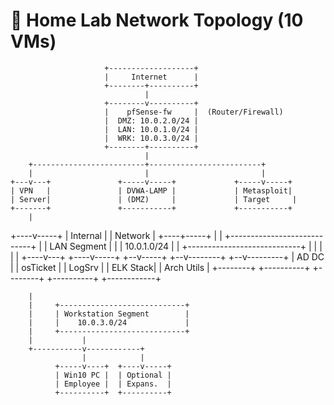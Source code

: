 # 🧭 Home Lab Network Topology (10 VMs)

                         +-------------------+
                         |     Internet      |
                         +--------+----------+
                                  |
                         +--------v----------+
                         |    pfSense-fw     |  (Router/Firewall)
                         |  DMZ: 10.0.2.0/24 |
                         |  LAN: 10.0.1.0/24 |
                         |  WRK: 10.0.3.0/24 |
                         +--------+----------+
                                  |
        +-------------------------+-------------------------+
        |                         |                         |
    +---v---+               +-----v-----+             +-----v-----+
    | VPN   |               | DVWA-LAMP |             | Metasploit|
    | Server|               | (DMZ)     |             | Target     |
    +-------+               +-----------+             +-----------+
        |
   +----v-----+
   | Internal |
   | Network  |
   +----+-----+
        |
        |     +----------------------------+
        |     |     LAN Segment            |
        |     |    10.0.1.0/24             |
        |     +----------------------------+
        |           |          |           |           |
   +----v---+  +----v-----+  +--v-----+  +--v--------+  +--v---------+
   | AD DC  |  | osTicket |  | LogSrv |  | ELK Stack|  | Arch Utils |
   +--------+  +----------+  +--------+  +----------+  +------------+

        |
        |     +----------------------------+
        |     | Workstation Segment        |
        |     |    10.0.3.0/24             |
        |     +----------------------------+
        |           |
        +-----------v------------+
                    |            |
              +-----v----+  +----v-----+
              | Win10 PC |  | Optional |
              | Employee |  | Expans.  |
              +----------+  +----------+

